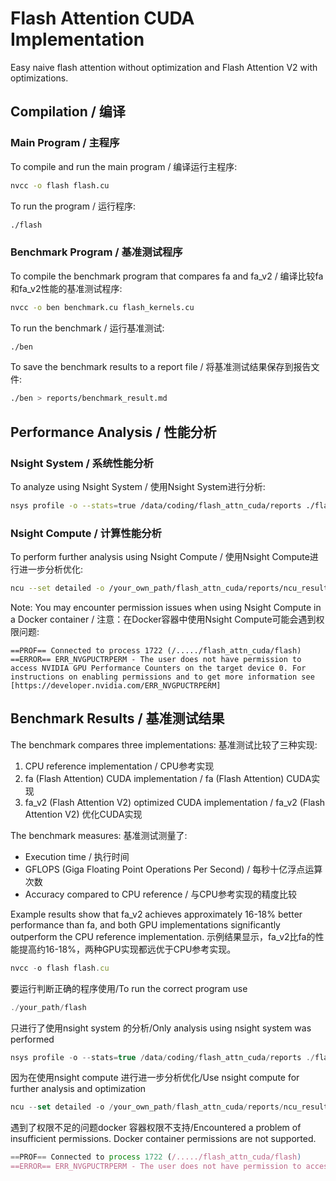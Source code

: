 # Flash Attention CUDA Implementation

Easy naive flash attention without optimization and Flash Attention V2 with optimizations.

## Compilation / 编译

### Main Program / 主程序

To compile and run the main program / 编译运行主程序:

```bash
nvcc -o flash flash.cu
```

To run the program / 运行程序:

```bash
./flash
```

### Benchmark Program / 基准测试程序

To compile the benchmark program that compares fa and fa_v2 / 编译比较fa和fa_v2性能的基准测试程序:

```bash
nvcc -o ben benchmark.cu flash_kernels.cu
```

To run the benchmark / 运行基准测试:

```bash
./ben
```

To save the benchmark results to a report file / 将基准测试结果保存到报告文件:

```bash
./ben > reports/benchmark_result.md
```

## Performance Analysis / 性能分析

### Nsight System / 系统性能分析

To analyze using Nsight System / 使用Nsight System进行分析:

```bash
nsys profile -o --stats=true /data/coding/flash_attn_cuda/reports ./flash
```

### Nsight Compute / 计算性能分析

To perform further analysis using Nsight Compute / 使用Nsight Compute进行进一步分析优化:

```bash
ncu --set detailed -o /your_own_path/flash_attn_cuda/reports/ncu_result ./flash
```

Note: You may encounter permission issues when using Nsight Compute in a Docker container / 注意：在Docker容器中使用Nsight Compute可能会遇到权限问题:

```
==PROF== Connected to process 1722 (/...../flash_attn_cuda/flash)
==ERROR== ERR_NVGPUCTRPERM - The user does not have permission to access NVIDIA GPU Performance Counters on the target device 0. For instructions on enabling permissions and to get more information see [https://developer.nvidia.com/ERR_NVGPUCTRPERM]
```

## Benchmark Results / 基准测试结果

The benchmark compares three implementations:
基准测试比较了三种实现:

1. CPU reference implementation / CPU参考实现
2. fa (Flash Attention) CUDA implementation / fa (Flash Attention) CUDA实现
3. fa_v2 (Flash Attention V2) optimized CUDA implementation / fa_v2 (Flash Attention V2) 优化CUDA实现

The benchmark measures:
基准测试测量了:

- Execution time / 执行时间
- GFLOPS (Giga Floating Point Operations Per Second) / 每秒十亿浮点运算次数
- Accuracy compared to CPU reference / 与CPU参考实现的精度比较

Example results show that fa_v2 achieves approximately 16-18% better performance than fa, and both GPU implementations significantly outperform the CPU reference implementation.
示例结果显示，fa_v2比fa的性能提高约16-18%，两种GPU实现都远优于CPU参考实现。

```jsx
nvcc -o flash flash.cu
```

要运行判断正确的程序使用/To run the correct program use

```jsx
./your_path/flash
```

只进行了使用nsight system 的分析/Only analysis using nsight system was performed

```jsx
nsys profile -o --stats=true /data/coding/flash_attn_cuda/reports ./flash
```

因为在使用nsight compute 进行进一步分析优化/Use nsight compute for further analysis and optimization

```jsx
ncu --set detailed -o /your_own_path/flash_attn_cuda/reports/ncu_result ./flash
```

遇到了权限不足的问题docker 容器权限不支持/Encountered a problem of insufficient permissions. Docker container permissions are not supported.

```jsx
==PROF== Connected to process 1722 (/...../flash_attn_cuda/flash)
==ERROR== ERR_NVGPUCTRPERM - The user does not have permission to access NVIDIA GPU Performance Counters on the target device 0. For instructions on enabling permissions and to get more information see [https://developer.nvidia.com/ERR_NVGPUCTRPERM](https://developer.nvidia.com/ERR_NVGPUCTRPERM)
```